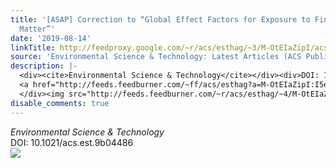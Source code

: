 ```yaml
---
title: '[ASAP] Correction to “Global Effect Factors for Exposure to Fine Particulate
  Matter”'
date: '2019-08-14'
linkTitle: http://feedproxy.google.com/~r/acs/esthag/~3/M-OtEIaZipI/acs.est.9b04486
source: 'Environmental Science & Technology: Latest Articles (ACS Publications)'
description: |-
  <div><cite>Environmental Science & Technology</cite></div><div>DOI: 10.1021/acs.est.9b04486</div><div class="feedflare">
  <a href="http://feeds.feedburner.com/~ff/acs/esthag?a=M-OtEIaZipI:I5e6mGSWzq8:yIl2AUoC8zA"><img src="http://feeds.feedburner.com/~ff/acs/esthag?d=yIl2AUoC8zA" border="0"></img></a>
  </div><img src="http://feeds.feedburner.com/~r/acs/esthag/~4/M-OtEIaZipI" height="1" width="1" ...
disable_comments: true
---
```

<div><cite>Environmental Science & Technology</cite></div><div>DOI: 10.1021/acs.est.9b04486</div><div class="feedflare">
<a href="http://feeds.feedburner.com/~ff/acs/esthag?a=M-OtEIaZipI:I5e6mGSWzq8:yIl2AUoC8zA"><img src="http://feeds.feedburner.com/~ff/acs/esthag?d=yIl2AUoC8zA" border="0"></img></a>
</div><img src="http://feeds.feedburner.com/~r/acs/esthag/~4/M-OtEIaZipI" height="1" width="1" ...